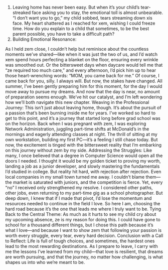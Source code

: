 1. Leaving home has never been easy. But when it’s your child’s tear-streaked face asking you to stay, the emotional toll is almost unbearable. “I don’t want you to go,” my child sobbed, tears streaming down xis face. My heart shattered as I reached for xem, wishing I could freeze time. How do you explain to a child that sometimes, to be the best parent possible, you have to take a difficult path?
2. Building Emotional Resonance:

As I held zem close, I couldn’t help but reminisce about the countless moments we’ve shared—like when it was just the two of us, and I’d watch xem spend hours perfecting a blanket on the floor, ensuring every wrinkle was smoothed out. Or the bittersweet days when daycare would tell me that “ze required too much care,” and every afternoon, I’d pick him up to hear those heart-wrenching words: “MOM, you came back for me.” Of course, I came back for you, silly. I always will.
But now, the stakes have changed. All summer, I’ve been gently preparing him for this moment, for the day I would move away to pursue my dreams. And now that the day is near, no amount of preparation seems enough. We’ve hit our catalyst, and I’m left wondering how we’ll both navigate this new chapter.
Weaving in the Professional Journey:
This isn’t just about leaving home, though. It’s about the pursuit of a passion that’s been burning inside me for years. I’ve worked so hard to get to this point, and it’s a journey that started long before grad school was on the horizon. Back when I was pregnant with zem, I was exploring Network Administration, juggling part-time shifts at McDonald’s in the mornings and eagerly attending classes at night. The thrill of sitting at my own workstation, building my first PC—it’s a feeling I still chase today. But now, the excitement is tinged with the bittersweet reality that I’m embarking on this journey without zem by my side.
Addressing the Struggles:
Like many, I once believed that a degree in Computer Science would open all the doors I needed. I thought it would be my golden ticket to proving my worth, landing a job as a junior developer, and slowly mastering the fundamentals I’d studied in college. But reality hit hard, with rejection after rejection. Even local companies in my small town turned me away. I couldn’t blame them—the market is saturated with juniors, and the competition is fierce.
Yet, every “no” I received only strengthened my resolve. I considered other paths, other jobs, even returning to my part-time gig as a school photographer. But deep down, I knew that if I made that pivot, I’d lose the momentum and resources needed to continue in the field I love. So here I am, choosing the hard road because it’s the one that leads me where I truly want to be.
Tying Back to the Central Theme:
As much as it hurts to see my child cry about my upcoming absence, ze is my reason for doing this. I could have gone to school for a thousand different things, but I chose this path because it’s what I love—and because I want to show zem that following your passion is worth every struggle, every tear, every hard decision.
Conclusion with a Call to Reflect:
Life is full of tough choices, and sometimes, the hardest ones lead to the most rewarding destinations. As I prepare to leave, I carry with me the lessons I’ve learned from my child—that love is resilient, that dreams are worth pursuing, and that the journey, no matter how challenging, is what shapes us into who we’re meant to be.

